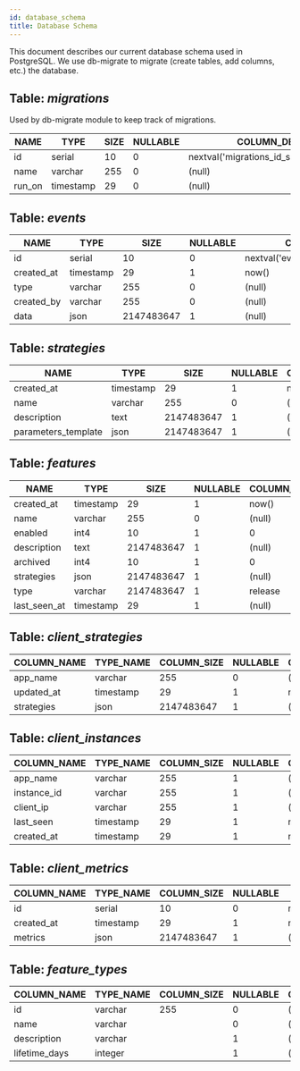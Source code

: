 ```yaml
---
id: database_schema
title: Database Schema
---
```


This document describes our current database schema used in PostgreSQL. We use db-migrate to migrate (create tables, add columns, etc.) the database.

## Table: _migrations_

Used by db-migrate module to keep track of migrations.

| NAME | TYPE | SIZE | NULLABLE | COLUMN_DEF |
| --- | --- | --- | --- | --- |
| id | serial | 10 | 0 | nextval('migrations_id_seq'::regclass) |
| name | varchar | 255 | 0 | (null) |
| run_on | timestamp | 29 | 0 | (null) |

## Table: _events_

| NAME | TYPE | SIZE | NULLABLE | COLUMN_DEF |
| --- | --- | --- | --- | --- |
| id | serial | 10 | 0 | nextval('events_id_seq'::regclass) |
| created_at | timestamp | 29 | 1 | now() |
| type | varchar | 255 | 0 | (null) |
| created_by | varchar | 255 | 0 | (null) |
| data | json | 2147483647 | 1 | (null) |

## Table: _strategies_

| NAME                | TYPE      | SIZE       | NULLABLE | COLUMN_DEF |
| ------------------- | --------- | ---------- | -------- | ---------- |
| created_at          | timestamp | 29         | 1        | now()      |
| name                | varchar   | 255        | 0        | (null)     |
| description         | text      | 2147483647 | 1        | (null)     |
| parameters_template | json      | 2147483647 | 1        | (null)     |

## Table: _features_

| **NAME** | **TYPE** | **SIZE** | **NULLABLE** | **COLUMN_DEF** | **COMMENT** |
| --- | --- | --- | --- | --- | --- |
| created_at | timestamp | 29 | 1 | now() |  |
| name | varchar | 255 | 0 | (null) |  |
| enabled | int4 | 10 | 1 | 0 |  |
| description | text | 2147483647 | 1 | (null) |  |
| archived | int4 | 10 | 1 | 0 |  |
| strategies | json | 2147483647 | 1 | (null) |  |
| type | varchar | 2147483647 | 1 | release |  |
| last_seen_at | timestamp | 29 | 1 | (null) |  |

## Table: _client_strategies_

| COLUMN_NAME | TYPE_NAME | COLUMN_SIZE | NULLABLE | COLUMN_DEF |
| ----------- | --------- | ----------- | -------- | ---------- |
| app_name    | varchar   | 255         | 0        | (null)     |
| updated_at  | timestamp | 29          | 1        | now()      |
| strategies  | json      | 2147483647  | 1        | (null)     |

## Table: _client_instances_

| COLUMN_NAME | TYPE_NAME | COLUMN_SIZE | NULLABLE | COLUMN_DEF |
| ----------- | --------- | ----------- | -------- | ---------- |
| app_name    | varchar   | 255         | 1        | (null)     |
| instance_id | varchar   | 255         | 1        | (null)     |
| client_ip   | varchar   | 255         | 1        | (null)     |
| last_seen   | timestamp | 29          | 1        | now()      |
| created_at  | timestamp | 29          | 1        | now()      |

## Table: _client_metrics_

| COLUMN_NAME | TYPE_NAME | COLUMN_SIZE | NULLABLE | COLUMN_DEF |
| --- | --- | --- | --- | --- |
| id | serial | 10 | 0 | nextval('client_metrics_id_seq'::regclass) |
| created_at | timestamp | 29 | 1 | now() |
| metrics | json | 2147483647 | 1 | (null) |

## Table: _feature_types_

| COLUMN_NAME   | TYPE_NAME | COLUMN_SIZE | NULLABLE | COLUMN_DEF |
| ------------- | --------- | ----------- | -------- | ---------- |
| id            | varchar   | 255         | 0        | (null)     |
| name          | varchar   |             | 0        | (null)     |
| description   | varchar   |             | 1        | (null)     |
| lifetime_days | integer   |             | 1        | (null)     |
